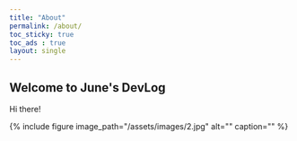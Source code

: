 ```yaml
---
title: "About"
permalink: /about/
toc_sticky: true
toc_ads : true
layout: single
---
```


## Welcome to June's DevLog
Hi there!


{% include figure image_path="/assets/images/2.jpg" alt="" caption="" %}